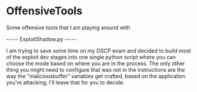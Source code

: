 # OffensiveTools
Some offensive tools that I am playing around with

----- ExploitShadow.py -----

I am trying to save some time on my OSCP exam and decided to build most of the exploit dev stages into one single python script where you can choose the mode based on where you are in the process. The only other thing you might need to configure that was not in the instructions are the way the "maliciousbuffer" variables get crafted, based on the application you're attacking; I'll leave that for you to decide.
